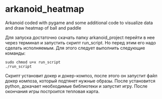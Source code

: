 # arkanoid_heatmap
Arkanoid coded with pygame and some additional code to visualize data and draw heatmap of ball and paddle

Для запуска достаточно скачать папку arkanoid_project перейти в нее через терминал и запустить скрипт run_script. Но перед этим его надо сделать исполняемым. Для этого следует выполнить следующие команды:  
```
sudo chmod u+x run_script
./run_script 
```   
Скрипт установит докер и докер-композ, после этого он запустит файл докер композа, который подтянет нужные образы. После установится python, докачает необходимые библиотеки и запустит игру. После окончания игры построится тепловая карта.
